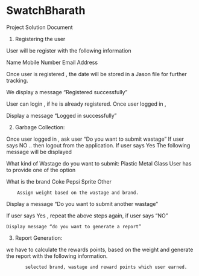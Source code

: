# SwatchBharath

Project Solution Document

1) Registering the user 
   
  User will be register with the following information 

   Name
   Mobile Number
   Email Address

Once user is registered , the date will be stored in a Jason file for further tracking.

We display a message “Registered successfully”

User can login , if he is already registered. Once user logged in , 
    
Display a message “Logged in successfully”

2) Garbage Collection:

  Once user logged in , ask user “Do you want to submit wastage”
  If user says NO .. then logout from the application. 
  If user says Yes The following message will be displayed

What kind of Wastage do you want to submit:
    Plastic
    Metal
    Glass
  User has to provide one of the option
  
  What is the brand 
    Coke
    Pepsi
    Sprite
    Other

        Assign weight based on the wastage and brand.

  Display a message “Do you want to submit another wastage”

  If user says  Yes  , repeat the above steps again, if user says “NO” 

    Display message “do you want to generate a report” 
 

3) Report Generation:

we have to calculate the rewards points, based on the weight and generate the report with the following information.

           selected brand, wastage and reward points which user earned.

